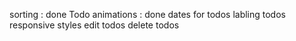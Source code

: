 sorting : done
Todo animations : done
dates for todos
labling todos
responsive styles
edit todos
delete todos
